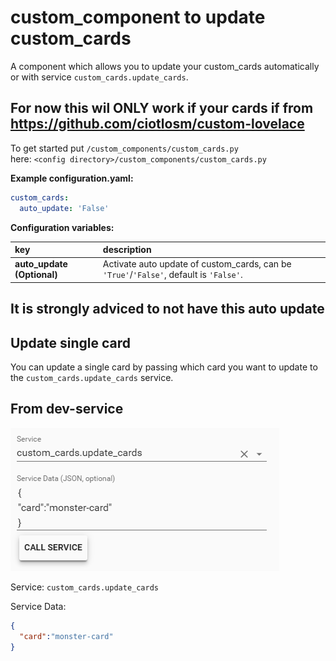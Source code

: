 # custom_component to update custom_cards

A component which allows you to update your custom_cards automatically or with service `custom_cards.update_cards`.

## For now this wil ONLY work if your cards if from https://github.com/ciotlosm/custom-lovelace

To get started put `/custom_components/custom_cards.py`  
here: `<config directory>/custom_components/custom_cards.py`  
  
**Example configuration.yaml:**

```yaml
custom_cards:
  auto_update: 'False'
```

**Configuration variables:**  
  
key | description  
:--- | :---  
**auto_update (Optional)** | Activate auto update of custom_cards, can be `'True'`/`'False'`, default is `'False'`.

## It is strongly adviced to not have this auto update


## Update single card

You can update a single card by passing which card you want to update to the  `custom_cards.update_cards` service.

## From dev-service

![singlecard](bin/single_card.png)

Service:
`custom_cards.update_cards`

Service Data:

```json
{
  "card":"monster-card"
}
```
